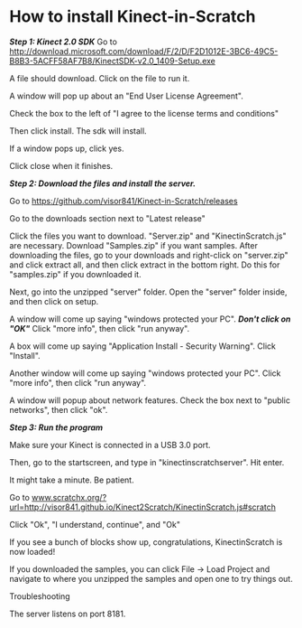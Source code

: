 # How to install Kinect-in-Scratch

***Step 1: Kinect 2.0 SDK***
Go to http://download.microsoft.com/download/F/2/D/F2D1012E-3BC6-49C5-B8B3-5ACFF58AF7B8/KinectSDK-v2.0_1409-Setup.exe

A file should download. Click on the file to run it.

A window will pop up about an "End User License Agreement".

Check the box to the left of "I agree to the license terms and conditions"

Then click install. The sdk will install.

If a window pops up, click yes.

Click close when it finishes.



***Step 2: Download the files and install the server.***

Go to https://github.com/visor841/Kinect-in-Scratch/releases

Go to the downloads section next to "Latest release"

Click the files you want to download. "Server.zip" and "KinectinScratch.js" are necessary. Download "Samples.zip" if you want samples. After downloading the files, go to your downloads and right-click on "server.zip" and click extract all, and then click extract in the bottom right. Do this for "samples.zip" if you downloaded it.

Next, go into the unzipped "server" folder. Open the "server" folder inside, and then click on setup.

A window will come up saying "windows protected your PC". ***Don't click on "OK"*** Click "more info", then click "run anyway".

A box will come up saying "Application Install - Security Warning". Click "Install".

Another window will come up saying "windows protected your PC". Click "more info", then click "run anyway".

A window will popup about network features. Check the box next to "public networks", then click "ok".



***Step 3: Run the program***

Make sure your Kinect is connected in a USB 3.0 port.

Then, go to the startscreen, and type in "kinectinscratchserver". Hit enter.

It might take a minute. Be patient.

Go to www.scratchx.org/?url=http://visor841.github.io/Kinect2Scratch/KinectinScratch.js#scratch

Click "Ok", "I understand, continue", and "Ok"

If you see a bunch of blocks show up, congratulations, KinectinScratch is now loaded!

If you downloaded the samples, you can click File -> Load Project and navigate to where you unzipped the samples and open one to try things out.


Troubleshooting

The server listens on port 8181.